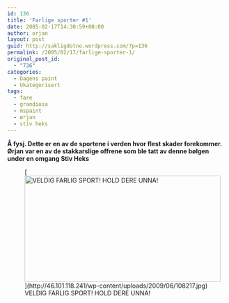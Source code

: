 ```yaml
---
id: 136
title: 'Farlige sporter #1'
date: 2005-02-17T14:30:59+00:00
author: orjan
layout: post
guid: http://sakligdotno.wordpress.com/?p=136
permalink: /2005/02/17/farlige-sporter-1/
original_post_id:
  - "736"
categories:
  - Dagens paint
  - Ukategorisert
tags:
  - fare
  - grandiosa
  - mspaint
  - ørjan
  - stiv heks
---
```

**Å fysj. Dette er en av de sportene i verden hvor flest skader forekommer. Ørjan var en av de stakkarslige offrene som ble tatt av denne bølgen under en omgang Stiv Heks**
  
<figure id="attachment_137" style="width: 450px" class="wp-caption aligncenter">[<img src="http://46.101.118.241/wp-content/uploads/2009/06/108217.jpg" alt="VELDIG FARLIG SPORT! HOLD DERE UNNA!" title="108217" width="450" height="244" class="size-full wp-image-137" srcset="http://46.101.118.241/wp-content/uploads/2009/06/108217.jpg 547w, http://46.101.118.241/wp-content/uploads/2009/06/108217-300x163.jpg 300w" sizes="(max-width: 450px) 100vw, 450px" />](http://46.101.118.241/wp-content/uploads/2009/06/108217.jpg)<figcaption class="wp-caption-text">VELDIG FARLIG SPORT! HOLD DERE UNNA!</figcaption></figure>